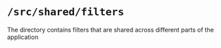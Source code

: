 # `/src/shared/filters`

The directory contains filters that are shared across different parts of the application

